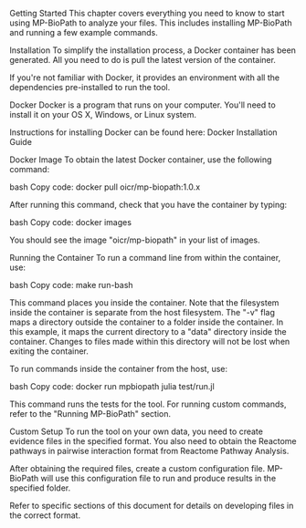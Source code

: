 Getting Started
This chapter covers everything you need to know to start using MP-BioPath to analyze your files. This includes installing MP-BioPath and running a few example commands.

Installation
To simplify the installation process, a Docker container has been generated. All you need to do is pull the latest version of the container.

If you're not familiar with Docker, it provides an environment with all the dependencies pre-installed to run the tool.

Docker
Docker is a program that runs on your computer. You'll need to install it on your OS X, Windows, or Linux system.

Instructions for installing Docker can be found here: Docker Installation Guide

Docker Image
To obtain the latest Docker container, use the following command:

bash
Copy code:
docker pull oicr/mp-biopath:1.0.x

After running this command, check that you have the container by typing:

bash
Copy code:
docker images

You should see the image "oicr/mp-biopath" in your list of images.

Running the Container
To run a command line from within the container, use:

bash
Copy code:
make run-bash

This command places you inside the container. Note that the filesystem inside the container is separate from the host filesystem. The "-v" flag maps a directory outside the container to a folder inside the container. In this example, it maps the current directory to a "data" directory inside the container. Changes to files made within this directory will not be lost when exiting the container.

To run commands inside the container from the host, use:

bash
Copy code:
docker run mpbiopath julia test/run.jl

This command runs the tests for the tool. For running custom commands, refer to the "Running MP-BioPath" section.

Custom Setup
To run the tool on your own data, you need to create evidence files in the specified format. You also need to obtain the Reactome pathways in pairwise interaction format from Reactome Pathway Analysis.

After obtaining the required files, create a custom configuration file. MP-BioPath will use this configuration file to run and produce results in the specified folder.

Refer to specific sections of this document for details on developing files in the correct format.
